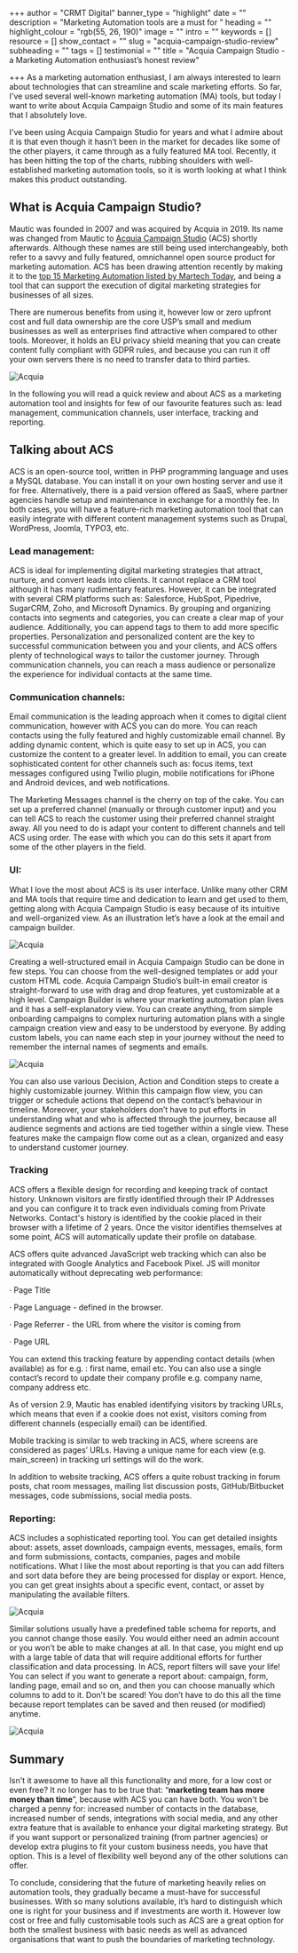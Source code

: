 +++
author = "CRMT Digital"
banner_type = "highlight"
date = ""
description = "Marketing Automation tools are a must for "
heading = ""
highlight_colour = "rgb(55, 26, 190)"
image = ""
intro = ""
keywords = []
resource = []
show_contact = ""
slug = "acquia-campaign-studio-review"
subheading = ""
tags = []
testimonial = ""
title = "Acquia Campaign Studio - a Marketing Automation enthusiast’s honest review"

+++
As a marketing automation enthusiast, I am always interested to learn about technologies that can streamline and scale marketing efforts. So far, I've used several well-known marketing automation (MA) tools, but today I want to write about Acquia Campaign Studio and some of its main features that I absolutely love.

I've been using Acquia Campaign Studio for years and what I admire about it is that even though it hasn’t been in the market for decades like some of the other players, it came through as a fully featured MA tool. Recently, it has been hitting the top of the charts, rubbing shoulders with well-established marketing automation tools, so it is worth looking at what I think makes this product outstanding.

## What is Acquia Campaign Studio?

Mautic was founded in 2007 and was acquired by Acquia in 2019. Its name was changed from Mautic to [Acquia Campaign Studio](https://www.acquia.com/products/marketing-cloud/campaign-studio) (ACS) shortly afterwards. Although these names are still being used interchangeably, both refer to a savvy and fully featured, omnichannel open source product for marketing automation. ACS has been drawing attention recently by making it to the [top 15 Marketing Automation listed by Martech Today](https://downloads.digitalmarketingdepot.com/MIR_1602_B2BMrkgAuto_landingpage_mtt.html?utm_source=mtt&utm_medium=textlink&utm_campaign=sidebar), and being a tool that can support the execution of digital marketing strategies for businesses of all sizes.

There are numerous benefits from using it, however low or zero upfront cost and full data ownership are the core USP’s small and medium businesses as well as enterprises find attractive when compared to other tools. Moreover, it holds an EU privacy shield meaning that you can create content fully compliant with GDPR rules, and because you can run it off your own servers there is no need to transfer data to third parties.

![Acquia](https://static.crmtechnologies.com/sites/default/files/Acquia_CampaignStudio_Dashboard.png "Acquia_Campaign Studio Dashboard")

In the following you will read a quick review and about ACS as a marketing automation tool and insights for few of our favourite features such as: lead management, communication channels, user interface, tracking and reporting.

## Talking about ACS

ACS is an open-source tool, written in PHP programming language and uses a MySQL database. You can install it on your own hosting server and use it for free. Alternatively, there is a paid version offered as SaaS, where partner agencies handle setup and maintenance in exchange for a monthly fee. In both cases, you will have a feature-rich marketing automation tool that can easily integrate with different content management systems such as Drupal, WordPress, Joomla, TYPO3, etc.

### Lead management:

ACS is ideal for implementing digital marketing strategies that attract, nurture, and convert leads into clients. It cannot replace a CRM tool although it has many rudimentary features. However, it can be integrated with several CRM platforms such as: Salesforce, HubSpot, Pipedrive, SugarCRM, Zoho, and Microsoft Dynamics. By grouping and organizing contacts into segments and categories, you can create a clear map of your audience. Additionally, you can append tags to them to add more specific properties. Personalization and personalized content are the key to successful communication between you and your clients, and ACS offers plenty of technological ways to tailor the customer journey. Through communication channels, you can reach a mass audience or personalize the experience for individual contacts at the same time.

### Communication channels:

Email communication is the leading approach when it comes to digital client communication, however with ACS you can do more. You can reach contacts using the fully featured and highly customizable email channel. By adding dynamic content, which is quite easy to set up in ACS, you can customize the content to a greater level. In addition to email, you can create sophisticated content for other channels such as: focus items, text messages configured using Twilio plugin, mobile notifications for iPhone and Android devices, and web notifications.

The Marketing Messages channel is the cherry on top of the cake. You can set up a preferred channel (manually or through customer input) and you can tell ACS to reach the customer using their preferred channel straight away. All you need to do is adapt your content to different channels and tell ACS using order. The ease with which you can do this sets it apart from some of the other players in the field.

### UI:

What I love the most about ACS is its user interface. Unlike many other CRM and MA tools that require time and dedication to learn and get used to them, getting along with Acquia Campaign Studio is easy because of its intuitive and well-organized view. As an illustration let’s have a look at the email and campaign builder.

![Acquia](https://static.crmtechnologies.com/sites/default/files/Acquia_CampaignStudio_EmailEditor.png "Acquia_Campaign Studio Email Editor")

Creating a well-structured email in Acquia Campaign Studio can be done in few steps. You can choose from the well-designed templates or add your custom HTML code. Acquia Campaign Studio’s built-in email creator is straight-forward to use with drag and drop features, yet customizable at a high level. Campaign Builder is where your marketing automation plan lives and it has a self-explanatory view. You can create anything, from simple onboarding campaigns to complex nurturing automation plans with a single campaign creation view and easy to be understood by everyone. By adding custom labels, you can name each step in your journey without the need to remember the internal names of segments and emails.

![Acquia](https://static.crmtechnologies.com/sites/default/files/Acquia_CampaignStudio_CampaignEditor.png "Acquia_Campaign Studio Campaign Editor")

You can also use various Decision, Action and Condition steps to create a highly customizable journey. Within this campaign flow view, you can trigger or schedule actions that depend on the contact’s behaviour in timeline. Moreover, your stakeholders don’t have to put efforts in understanding what and who is affected through the journey, because all audience segments and actions are tied together within a single view. These features make the campaign flow come out as a clean, organized and easy to understand customer journey.

### Tracking

ACS offers a flexible design for recording and keeping track of contact history. Unknown visitors are firstly identified through their IP Addresses and you can configure it to track even individuals coming from Private Networks. Contact's history is identified by the cookie placed in their browser with a lifetime of 2 years. Once the visitor identifies themselves at some point, ACS will automatically update their profile on database.

ACS offers quite advanced JavaScript web tracking which can also be integrated with Google Analytics and Facebook Pixel. JS will monitor automatically without deprecating web performance:

· Page Title

· Page Language - defined in the browser.

· Page Referrer - the URL from where the visitor is coming from

· Page URL

You can extend this tracking feature by appending contact details (when available) as for e.g. : first name, email etc. You can also use a single contact’s record to update their company profile e.g. company name, company address etc.

As of version 2.9, Mautic has enabled identifying visitors by tracking URLs, which means that even if a cookie does not exist, visitors coming from different channels (especially email) can be identified.

Mobile tracking is similar to web tracking in ACS, where screens are considered as pages’ URLs. Having a unique name for each view (e.g. main_screen) in tracking url settings will do the work.

In addition to website tracking, ACS offers a quite robust tracking in forum posts, chat room messages, mailing list discussion posts, GitHub/Bitbucket messages, code submissions, social media posts.

### Reporting:

ACS includes a sophisticated reporting tool. You can get detailed insights about: assets, asset downloads, campaign events, messages, emails, form and form submissions, contacts, companies, pages and mobile notifications. What I like the most about reporting is that you can add filters and sort data before they are being processed for display or export. Hence, you can get great insights about a specific event, contact, or asset by manipulating the available filters.

![Acquia](https://static.crmtechnologies.com/sites/default/files/Acquia_CampaignStudio_Reporting1.png "Acquia_Campaign Studio Reporting 1")

Similar solutions usually have a predefined table schema for reports, and you cannot change those easily. You would either need an admin account or you won’t be able to make changes at all. In that case, you might end up with a large table of data that will require additional efforts for further classification and data processing. In ACS, report filters will save your life! You can select if you want to generate a report about: campaign, form, landing page, email and so on, and then you can choose manually which columns to add to it. Don’t be scared! You don’t have to do this all the time because report templates can be saved and then reused (or modified) anytime.

![Acquia](https://static.crmtechnologies.com/sites/default/files/Acquia_CampaignStudio_Reporting2.png "Acquia_Campaign Studio Reporting 2")

## Summary

Isn't it awesome to have all this functionality and more, for a low cost or even free? It no longer has to be true that: “**marketing team has more money than time**”, because with ACS you can have both. You won't be charged a penny for: increased number of contacts in the database, increased number of sends, integrations with social media, and any other extra feature that is available to enhance your digital marketing strategy. But if you want support or personalized training (from partner agencies) or develop extra plugins to fit your custom business needs, you have that option. This is a level of flexibility well beyond any of the other solutions can offer.

To conclude, considering that the future of marketing heavily relies on automation tools, they gradually became a must-have for successful businesses. With so many solutions available, it’s hard to distinguish which one is right for your business and if investments are worth it. However low cost or free and fully customisable tools such as ACS are a great option for both the smallest business with basic needs as well as advanced organisations that want to push the boundaries of marketing technology.